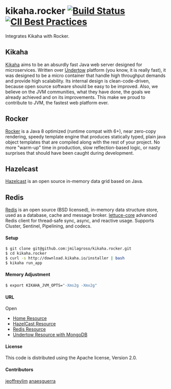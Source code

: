 # kikaha.rocker [![Build Status](https://travis-ci.org/jmilagroso/kikaha.rocker.svg?branch=master)](https://travis-ci.org/jmilagroso/kikaha.rocker) [![CII Best Practices](https://bestpractices.coreinfrastructure.org/projects/970/badge)](https://bestpractices.coreinfrastructure.org/projects/970) 
Integrates Kikaha with Rocker. 

## Kikaha
[Kikaha](http://get.kikaha.io/v1.6/docs/what-is-kikaha) aims to be an absurdly fast Java web server designed for microservices. Written over [Undertow](http://undertow.io/) platform (you know, it is really fast), it was designed to be a micro container that handle high throughput demands and provide high scalability. Its internal design is clean-code-driven, because open source software should be easy to be improved. Also, we believe on the JVM communities, what they have done, the goals we already achieved and on its improvements. This make we proud to contribute to JVM, the fastest web platform ever.

## Rocker
[Rocker](https://github.com/fizzed/rocker) is a Java 8 optimized (runtime compat with 6+), near zero-copy rendering, speedy template engine that produces statically typed, plain java object templates that are compiled along with the rest of your project. No more "warm-up" time in production, slow reflection-based logic, or nasty surprises that should have been caught during development.

## Hazelcast
[Hazelcast](https://hazelcast.org/getting-started-with-hazelcast/) is an open source in-memory data grid based on Java.

## Redis
[Redis](https://redis.io/) is an open source (BSD licensed), in-memory data structure store, used as a database, cache and message broker.
[lettuce-core](https://github.com/lettuce-io/lettuce-core) advanced Redis client for thread-safe sync, async, and reactive usage. Supports Cluster, Sentinel, Pipelining, and codecs.


#### Setup
```sh
$ git clone git@github.com:jmilagroso/kikaha.rocker.git
$ cd kikaha.rocker
$ curl -s http://download.kikaha.io/installer | bash
$ kikaha run_app
```

#### Memory Adjustment
```sh
$ export KIKAHA_JVM_OPTS="-Xms2g -Xmx2g"
```
#### URL
Open 
- [Home Resource](http://localhost:9000)
- [HazelCast Resource](http://localhost:9000/hazelcast/)
- [Redis Resource](http://localhost:9000/redis/)
- [Undertow Resource with MongoDB](http://localhost:9000/undertow/)

#### License
This code is distributed using the Apache license, Version 2.0.

#### Contributors
[jeoffreylim](https://github.com/jeoffreylim) 
[anaesguerra](https://github.com/anaesguerra)
